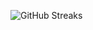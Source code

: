 ![GitHub Streaks](https://github-streaks-mqc9.onrender.com/streak/happilli/image?theme=midnight&cache_bust=1743550255&lang=ja)
